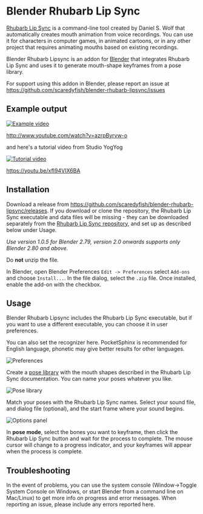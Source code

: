 # Blender Rhubarb Lip Sync

[Rhubarb Lip Sync](https://github.com/DanielSWolf/rhubarb-lip-sync) is a command-line tool created by Daniel S. Wolf that automatically creates mouth animation from voice recordings. You can use it for characters in computer games, in animated cartoons, or in any other project that requires animating mouths based on existing recordings.

Blender Rhubarb Lipsync is an addon for [Blender](http://blender.org) that integrates Rhubarb Lip Sync and uses it to generate mouth-shape keyframes from a pose library.

For support using this addon in Blender, please report an issue at https://github.com/scaredyfish/blender-rhubarb-lipsync/issues 

## Example output

[![Example video](http://img.youtube.com/vi/azrpByrvw-o/0.jpg)](http://www.youtube.com/watch?v=azrpByrvw-o)

http://www.youtube.com/watch?v=azrpByrvw-o

and here's a tutorial video from Studio YogYog

[![Tutorial video](http://img.youtube.com/vi/xfI94VIX6BA/0.jpg)](https://youtu.be/xfI94VIX6BA)

https://youtu.be/xfI94VIX6BA

## Installation

Download a release from https://github.com/scaredyfish/blender-rhubarb-lipsync/releases. If you download or clone the repository, the Rhubarb Lip Sync executable and data files will be missing - they can be downloaded separately from the [Rhubarb Lip Sync repository](https://github.com/DanielSWolf/rhubarb-lip-sync/releases), and set up as described below under Usage.

_Use version 1.0.5 for Blender 2.79, version 2.0 onwards supports only Blender 2.80 and above._

Do **not** unzip the file.

In Blender, open Blender Preferences ``Edit -> Preferences`` select ``Add-ons`` and choose ``Install...``. In the file dialog, select the ``.zip`` file. Once installed, enable the add-on with the checkbox.

## Usage

Blender Rhubarb Lipsync includes the Rhubarb Lip Sync executable, but if you want to use a different executable, you can choose it in user preferences.

You can also set the recognizer here. PocketSphinx is recommended for English language, phonetic may give better results for other languages.

![Preferences](img/prefs.PNG)

Create a [pose library](https://docs.blender.org/manual/en/dev/animation/armatures/properties/pose_library.html) with the mouth shapes described in the Rhubarb Lip Sync documentation. You can name your poses whatever you like.

![Pose library](img/poselib.PNG)

Match your poses with the Rhubarb Lip Sync names.
Select your sound file, and dialog file (optional), and the start frame where your sound begins.

![Options panel](img/panel.PNG)

In **pose mode**, select the bones you want to keyframe, then click the Rhubarb Lip Sync button and wait for the process to complete. The mouse cursor will change to a progress indicator, and your keyframes will appear when the process is complete.

## Troubleshooting

In the event of problems, you can use the system console (Window->Toggle System Console on Windows, or start Blender from a command line on Mac/Linux) to get more info on progress and error messages. When reporting an issue, please include any errors reported here.
